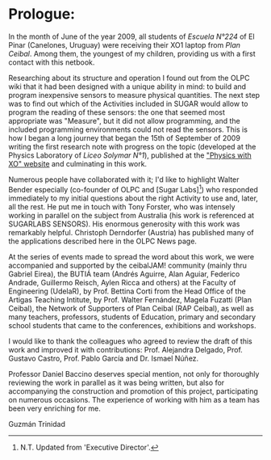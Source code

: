 # Prologue:

In the month of June of the year 2009, all students of *Escuela N°224* of El Pinar (Canelones, Uruguay) were receiving their XO1 laptop from *Plan Ceibal*. Among them, the youngest of my children, providing us with a first contact with this netbook.

Researching about its structure and operation I found out from the OLPC wiki that it had been designed with a unique ability in mind: to build and program inexpensive sensors to measure physical quantities. The next step was to find out which of the Activities included in SUGAR would allow to program the reading of these sensors: the one that seemed most appropriate was "Measure", but it did not allow programming, and the included programming environments could not read the sensors. This is how I began a long journey that began the 15th of September of 2009 writing the first research note with progress on the topic (developed at the Physics Laboratory of *Liceo Solymar N°1*), published at the ["Physics with XO" website](https://sites.google.com/site/solymar1fisica/fisica-con-xo-investigacion-) and culminating in this work.

Numerous people have collaborated with it; I'd like to highlight Walter Bender especially (co-founder of OLPC and [Sugar Labs][^1]) who responded immediately to my initial questions about the right Activity to use and, later, all the rest. He put me in touch with Tony Forster, who was intensely working in parallel on the subject from Australia (his work is referenced at SUGARLABS SENSORS). His enormous generosity with this work was remarkably helpful. Christoph Derndorfer (Austria) has published many of the applications described here in the OLPC News page.

[^1]: N.T. Updated from 'Executive Director'.

At the series of events made to spread the word about this work, we were accompanied and supported by the ceibalJAM! community (mainly thru Gabriel Eirea), the BUTIÁ team (Andrés Aguirre, Alan Aguiar, Federico Andrade, Guillermo Reisch, Aylen Ricca and others) at the Faculty of Engineering (UdelaR), by Prof. Bettina Corti from the Head Office of the Artigas Teaching Intitute, by Prof. Walter Fernández, Magela Fuzatti (Plan Ceibal), the Network of Supporters of Plan Ceibal (RAP Ceibal), as well as many teachers, professors, students of Education, primary and secondary school students that came to the conferences, exhibitions and workshops.

I would like to thank the colleagues who agreed to review the draft of this work and improved it with contributions: Prof. Alejandra Delgado, Prof. Gustavo Castro, Prof. Pablo García and Dr. Ismael Núñez.

Professor Daniel Baccino deserves special mention, not only for thoroughly reviewing the work in parallel as it was being written, but also for accompanying the construction and promotion of this project, participating on numerous occasions. The experience of working with him as a team has been very enriching for me.

Guzmán Trinidad

